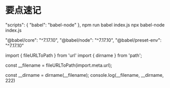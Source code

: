 # 要点速记
<!-- node中直接使用esModule需要后缀名为.mjs，在package.json中配置"type": "module"后可以直接写.js，同时commonjs的模块要用.cjs -->
<!-- node index.js会报错，因为无法直接使用esModule模块话，需要命令 nodemon --experimental-modules index.js才能识别模块化 -->
<!-- 这里的nodemon可以npm i -g nodemon下载，可以实时监听文件变化去自动执行 -->
<!-- esModule中可以直接import导入commonjs，但commonjs无法导入esModule模块 -->


<!-- npx可直接运行node_modules/bin下的命令，如下两个命令等价 -->
"scripts": {
    "babel": "babel-node"
},
npm run babel index.js
npx babel-node index.js


<!-- 对于低版本的node，需要babel进行转译，使用到了如下三个包：npm i @babel/node @babel/core @babel/preset-env --dev -->
<!-- 其中@babel/preset-env是各个babel插件的集合，需通过命令使用该插件去编译指定文件，直接在.babelrc文件配置"presets": ["@babel/preset-env"]，则无需在命令指定插件 -->
"@babel/core": "^7.17.10",
"@babel/node": "^7.17.10",
"@babel/preset-env": "^7.17.10"


<!-- es module中无法访问require、module、exports、__filename、__dirname，其中前三者就是对应的import export default，后俩个可以使用一下代替 -->
import { fileURLToPath } from 'url'
import { dirname } from 'path';
<!-- // 获取当前文件路径 -->
const __filename = fileURLToPath(import.meta.url);
<!-- // 获取文件路径的所在文件夹路径 -->
const __dirname = dirname(__filename);
console.log(__filename, __dirname, 222)